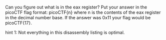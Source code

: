 Can you figure out what is in the eax register?
Put your answer in the picoCTF flag format: picoCTF{n} where n is the contents of the eax register in the decimal number base.
If the answer was 0x11 your flag would be picoCTF{17}.

hint 1: Not everything in this disassembly listing is optimal.
